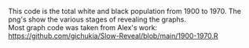 This code is the total white and black population from 1900 to 1970. The png's show the various stages of revealing the graphs.  
Most graph code was taken from Alex's work: https://github.com/gichukia/Slow-Reveal/blob/main/1900-1970.R
